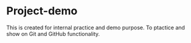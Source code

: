 # Project-demo
This is created for internal practice and demo purpose.
To ptactice and show on Git and GitHub functionality.
